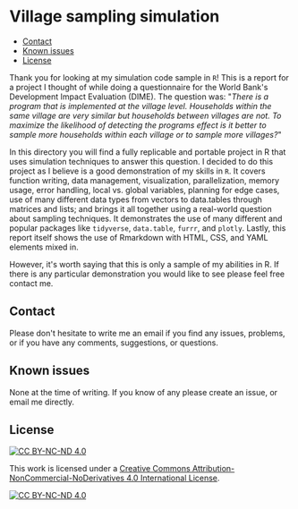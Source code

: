# Village sampling simulation  <!-- omit in toc --> 

- [Contact](#contact)
- [Known issues](#known-issues)
- [License](#license)

 Thank you for looking at my simulation code sample in `R`! This is a report for a project I thought of while doing a questionnaire for the World Bank's Development Impact Evaluation (DIME). The question was: "*There is a program that is implemented at the village level. Households within the same village are very similar but households between villages are not. To maximize the likelihood of detecting the programs effect is it better to sample more households within each village or to sample more villages?*"

In this directory you will find a fully replicable and portable project in R that uses simulation techniques to answer this question. I decided to do this project as I believe is a good demonstration of my skills in `R`. It covers function writing, data management, visualization, parallelization, memory usage, error handling, local vs. global variables, planning for edge cases, use of many different data types from vectors to data.tables through matrices and lists; and brings it all together using a real-world question about sampling techniques. It demonstrates the use of many different and popular packages like `tidyverse`, `data.table`, `furrr`, and `plotly`. Lastly, this report itself shows the use of Rmarkdown with HTML, CSS, and YAML elements mixed in.

However, it's worth saying that this is only a sample of my abilities in R. If there is any particular demonstration you would like to see please feel free contact me.

## Contact

Please don't hesitate to write me an email if you find any issues, problems, or if you have any comments, suggestions, or questions.  

## Known issues

None at the time of writing. If you know of any please create an issue, or email me directly.

## License

[![CC BY-NC-ND 4.0](https://img.shields.io/badge/License-CC%20BY--NC--ND-lightgrey)](https://creativecommons.org/licenses/by-nc-nd/4.0/)

This work is licensed under a [Creative Commons Attribution-NonCommercial-NoDerivatives 4.0 International License](https://creativecommons.org/licenses/by-nc-nd/4.0/).

[![CC BY-NC-ND 4.0](https://licensebuttons.net/l/by-nc-nd/4.0/88x31.png)](https://creativecommons.org/licenses/by-nc-nd/4.0/)